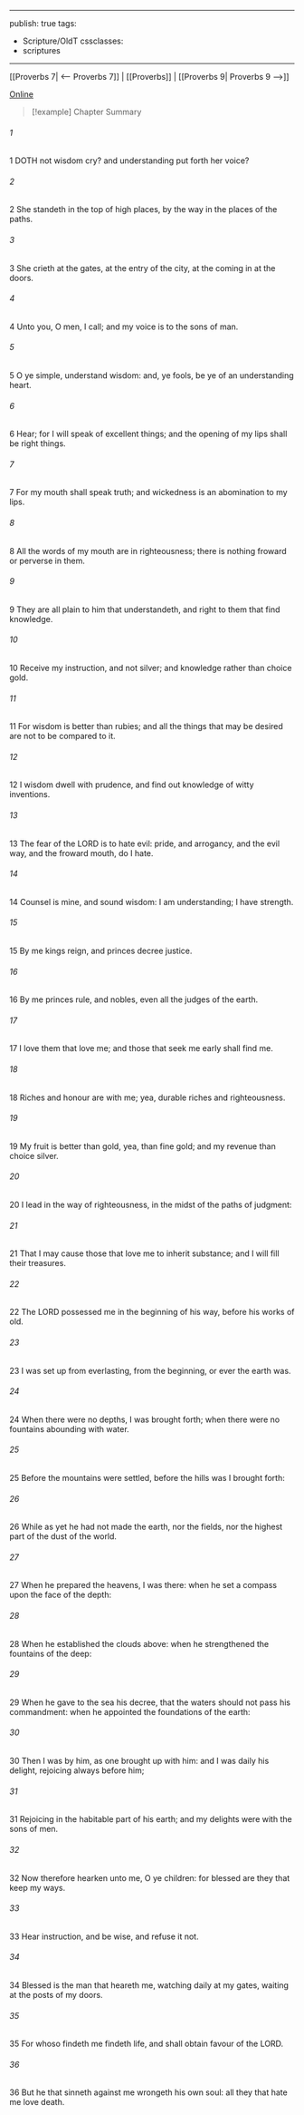 

---
publish: true
tags:
  - Scripture/OldT
cssclasses:
  - scriptures
---
[[Proverbs 7| <-- Proverbs 7]] | [[Proverbs]] | [[Proverbs 9| Proverbs 9 -->]]

[Online](https://churchofjesuschrist.org/study/scriptures/ot/prov/8?lang=eng)

>[!example] Chapter Summary
>
###### 1
1 DOTH not wisdom cry?  and understanding put forth her voice?
###### 2
2 She standeth in the top of high places, by the way in the places of the paths.
###### 3
3 She crieth at the gates, at the entry of the city, at the coming in at the doors.
###### 4
4 Unto you, O men, I call; and my voice is to the sons of man.
###### 5
5 O ye simple, understand wisdom: and, ye fools, be ye of an understanding heart.
###### 6
6 Hear; for I will speak of excellent things; and the opening of my lips shall be right things.
###### 7
7 For my mouth shall speak truth; and wickedness is an abomination to my lips.
###### 8
8 All the words of my mouth are in righteousness; there is nothing froward or perverse in them.
###### 9
9 They are all plain to him that understandeth, and right to them that find knowledge.
###### 10
10 Receive my instruction, and not silver; and knowledge rather than choice gold.
###### 11
11 For wisdom is better than rubies; and all the things that may be desired are not to be compared to it.
###### 12
12 I wisdom dwell with prudence, and find out knowledge of witty inventions.
###### 13
13 The fear of the LORD is to hate evil: pride, and arrogancy, and the evil way, and the froward mouth, do I hate.
###### 14
14 Counsel is mine, and sound wisdom: I am understanding; I have strength.
###### 15
15 By me kings reign, and princes decree justice.
###### 16
16 By me princes rule, and nobles, even all the judges of the earth.
###### 17
17 I love them that love me; and those that seek me early shall find me.
###### 18
18 Riches and honour are with me; yea, durable riches and righteousness.
###### 19
19 My fruit is better than gold, yea, than fine gold; and my revenue than choice silver.
###### 20
20 I lead in the way of righteousness, in the midst of the paths of judgment:
###### 21
21 That I may cause those that love me to inherit substance; and I will fill their treasures.
###### 22
22 The LORD possessed me in the beginning of his way, before his works of old.
###### 23
23 I was set up from everlasting, from the beginning, or ever the earth was.
###### 24
24 When there were no depths, I was brought forth; when there were no fountains abounding with water.
###### 25
25 Before the mountains were settled, before the hills was I brought forth:
###### 26
26 While as yet he had not made the earth, nor the fields, nor the highest part of the dust of the world.
###### 27
27 When he prepared the heavens, I was there: when he set a compass upon the face of the depth:
###### 28
28 When he established the clouds above: when he strengthened the fountains of the deep:
###### 29
29 When he gave to the sea his decree, that the waters should not pass his commandment: when he appointed the foundations of the earth:
###### 30
30 Then I was by him, as one brought up with him: and I was daily his delight, rejoicing always before him;
###### 31
31 Rejoicing in the habitable part of his earth; and my delights were with the sons of men.
###### 32
32 Now therefore hearken unto me, O ye children: for blessed are they that keep my ways.
###### 33
33 Hear instruction, and be wise, and refuse it not.
###### 34
34 Blessed is the man that heareth me, watching daily at my gates, waiting at the posts of my doors.
###### 35
35 For whoso findeth me findeth life, and shall obtain favour of the LORD.
###### 36
36 But he that sinneth against me wrongeth his own soul: all they that hate me love death.



